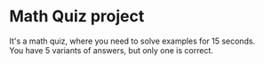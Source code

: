 # Math Quiz project

It's a math quiz, where you need to solve examples for 15 seconds.   
You have 5 variants of answers, but only one is correct.  
